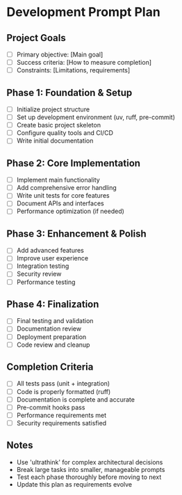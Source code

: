 # Development Prompt Plan

## Project Goals
- [ ] Primary objective: [Main goal]
- [ ] Success criteria: [How to measure completion]
- [ ] Constraints: [Limitations, requirements]

## Phase 1: Foundation & Setup
- [ ] Initialize project structure
- [ ] Set up development environment (uv, ruff, pre-commit)
- [ ] Create basic project skeleton
- [ ] Configure quality tools and CI/CD
- [ ] Write initial documentation

## Phase 2: Core Implementation
- [ ] Implement main functionality
- [ ] Add comprehensive error handling
- [ ] Write unit tests for core features
- [ ] Document APIs and interfaces
- [ ] Performance optimization (if needed)

## Phase 3: Enhancement & Polish
- [ ] Add advanced features
- [ ] Improve user experience
- [ ] Integration testing
- [ ] Security review
- [ ] Performance testing

## Phase 4: Finalization
- [ ] Final testing and validation
- [ ] Documentation review
- [ ] Deployment preparation
- [ ] Code review and cleanup

## Completion Criteria
- [ ] All tests pass (unit + integration)
- [ ] Code is properly formatted (ruff)
- [ ] Documentation is complete and accurate
- [ ] Pre-commit hooks pass
- [ ] Performance requirements met
- [ ] Security requirements satisfied

## Notes
- Use 'ultrathink' for complex architectural decisions
- Break large tasks into smaller, manageable prompts
- Test each phase thoroughly before moving to next
- Update this plan as requirements evolve